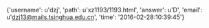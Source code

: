 {'username': u'dzj', 'path': u'xz1193/1193.html', 'answer': u'D', 'email': u'dzj13@mails.tsinghua.edu.cn', 'time': '2016-02-28:10:39:45'}